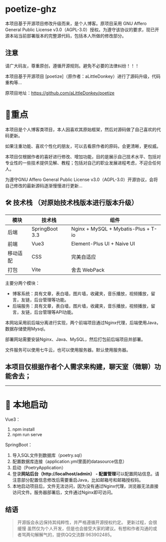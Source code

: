 # poetize-ghz
本项目基于开源项目修改升级而来，是个人博客。原项目采用 GNU Affero General Public License v3.0（AGPL-3.0）授权。为遵守该协议的要求，现已开源本站当前部署版本的完整源代码，包括本人所做的修改部分。

## 注意
请广大码友，尊重原创，遵循开源规则。避免不必要的法律纠纷！！！

本项目基于开源项目 [poetize]（原作者：aLittleDonkey）进行了源码升级，代码重构等...

原项目地址：https://github.com/aLittleDonkey/poetize

# 🌸重点
本项目是个人博客类项目，本人因喜欢其原始框架，然后对源码做了自己喜欢的代码更新。

如果注重功能、喜欢个性化的朋友，可以去看原作者的原码，会更清晰，更权威。

本项目仅根据作者的喜好进行修改、增加功能，目的是展示自己技术水平、包括对专业性的一些技术提供见解、教程；包括对自己的职业发展进程考虑，不迎合任何人。

为遵守GNU Affero General Public License v3.0（AGPL-3.0）开源协议，会将自己修改的最新源码逐渐慢慢进行更新...


## 🛠️ 技术栈 （对原始技术栈版本进行版本升级）

| 模块   | 技术栈            | 组件                                  |
|------|----------------|-------------------------------------|
| 后端   | SpringBoot 3.3 | Nginx + MySQL + Mybatis-Plus + T-io |
| 前端  | Vue3           | Element-Plus UI + Naive UI          |
| 移动适配 | CSS            | 完美自适应                               |
| 打包  | Vite           |  舍去 WebPack         |

主要分两个模块：

- 博客系统：具有文章，表白墙，图片墙，收藏夹，音乐播放，视频播放，留言，友链，后台管理等功能。
- 后端服务：具有文章，表白墙，图片墙，收藏夹，音乐播放，视频播放，留言，友链，后台管理等API功能。

本网站采用前后端分离进行实现，两个前端项目通过Nginx代理，后端使用Java，数据存储使用Mysql。

部署网站需要安装Nginx、Java、MySQL，然后打包前后端项目并部署。

文件服务可以使用七牛云，也可以使用服务器。默认使用服务器。

## 本项目仅根据作者个人需求来构建，聊天室（微聊）功能舍去；

--------------------------------------------------------------------------------------------------------------------------------------

# 🚀 本地启动


Vue3：

1. npm install
2. npm run serve

SpringBoot：

1. 导入SQL文件到数据库（poetry.sql）
2. 配置数据库连接（application.yml里面的datasource信息）
3. 启动（PoetryApplication）
4. 登录**网站后台（http://localhost/admin） - 配置管理**可以配置网站信息。请注意部分配置信息修改后需要重启Java，比如邮箱号和邮箱授权码。
5. 本地启动项目后，文件无法访问，因为没有通过Nginx代理，浏览器无法直接访问文件。服务器部署后，文件通过Nginx即可访问。



## 结语

> 开源版会永远保持其纯粹性，并严格遵循开源授权约定。
> 更新过程，会很缓慢
> 虽然仅为个人开发，但是也会接受大家的建议。有想和作者沟通的或者骂两句解解气的，提供QQ交流群:963902485。

